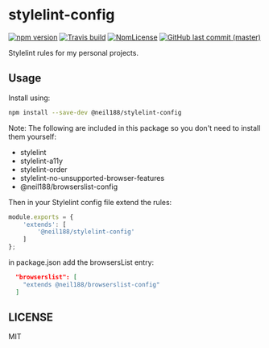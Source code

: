 # stylelint-config

[![npm version](https://img.shields.io/npm/v/@neil188/stylelint-config.svg?style=popout)](https://www.npmjs.com/package/@neil188/stylelint-config)
[![Travis build](https://img.shields.io/travis/Neil188/stylelint-config/master.svg?style=popout)](https://travis-ci.org/Neil188/stylelint-config)
[![NpmLicense](https://img.shields.io/npm/l/@neil188/stylelint-config.svg?style=popout)](https://www.npmjs.com/package/@neil188/stylelint-config)
[![GitHub last commit (master)](https://img.shields.io/github/last-commit/neil188/stylelint-config/master.svg?style=popout)](https://github.com/Neil188/stylelint-config)

Stylelint rules for my personal projects.

## Usage

Install using:

```bash
npm install --save-dev @neil188/stylelint-config
```

Note: The following are included in this package so you don't need to install them yourself:

* stylelint
* stylelint-a11y
* stylelint-order
* stylelint-no-unsupported-browser-features
* @neil188/browserslist-config

Then in your Stylelint config file extend the rules:

```js
module.exports = {
    'extends': [
        '@neil188/stylelint-config'
    ]
};
```

in package.json add the browsersList entry:

```json
  "browserslist": [
    "extends @neil188/browserslist-config"
  ]
```

## LICENSE

MIT
